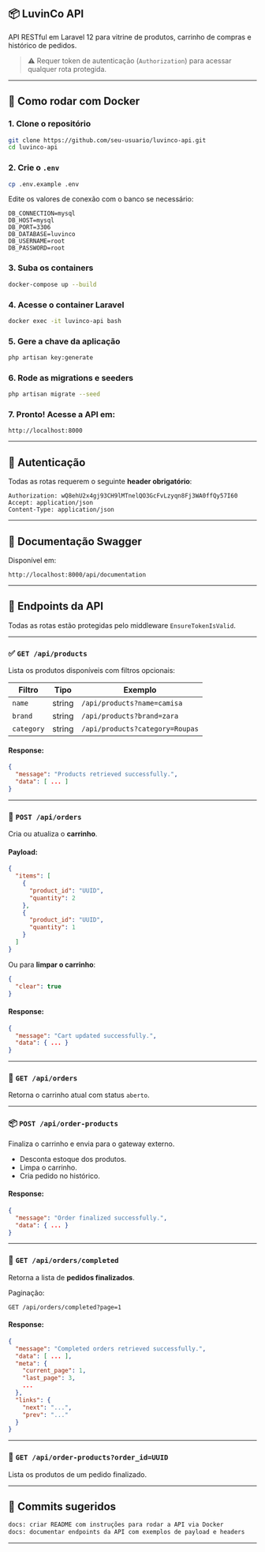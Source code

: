 ## 📦 LuvinCo API

API RESTful em Laravel 12 para vitrine de produtos, carrinho de compras e histórico de pedidos.

> ⚠️ Requer token de autenticação (`Authorization`) para acessar qualquer rota protegida.

---

## 🚀 Como rodar com Docker

### 1. Clone o repositório

```bash
git clone https://github.com/seu-usuario/luvinco-api.git
cd luvinco-api
```

### 2. Crie o `.env`

```bash
cp .env.example .env
```

Edite os valores de conexão com o banco se necessário:

```env
DB_CONNECTION=mysql
DB_HOST=mysql
DB_PORT=3306
DB_DATABASE=luvinco
DB_USERNAME=root
DB_PASSWORD=root
```

### 3. Suba os containers

```bash
docker-compose up --build
```

### 4. Acesse o container Laravel

```bash
docker exec -it luvinco-api bash
```

### 5. Gere a chave da aplicação

```bash
php artisan key:generate
```

### 6. Rode as migrations e seeders

```bash
php artisan migrate --seed
```

### 7. Pronto! Acesse a API em:

```
http://localhost:8000
```

---

## 🧪 Autenticação

Todas as rotas requerem o seguinte **header obrigatório**:

```http
Authorization: wQ8ehU2x4gj93CH9lMTnelQO3GcFvLzyqn8Fj3WA0ffQy57I60
Accept: application/json
Content-Type: application/json
```

---

## 📘 Documentação Swagger

Disponível em:

```
http://localhost:8000/api/documentation
```

---

## 🔁 Endpoints da API

Todas as rotas estão protegidas pelo middleware `EnsureTokenIsValid`.

---

### ✅ `GET /api/products`

Lista os produtos disponíveis com filtros opcionais:

| Filtro     | Tipo   | Exemplo                         |
| ---------- | ------ | ------------------------------- |
| `name`     | string | `/api/products?name=camisa`     |
| `brand`    | string | `/api/products?brand=zara`      |
| `category` | string | `/api/products?category=Roupas` |

#### Response:

```json
{
  "message": "Products retrieved successfully.",
  "data": [ ... ]
}
```

---

### 🛒 `POST /api/orders`

Cria ou atualiza o **carrinho**.

#### Payload:

```json
{
  "items": [
    {
      "product_id": "UUID",
      "quantity": 2
    },
    {
      "product_id": "UUID",
      "quantity": 1
    }
  ]
}
```

Ou para **limpar o carrinho**:

```json
{
  "clear": true
}
```

#### Response:

```json
{
  "message": "Cart updated successfully.",
  "data": { ... }
}
```

---

### 🧺 `GET /api/orders`

Retorna o carrinho atual com status `aberto`.

---

### 📦 `POST /api/order-products`

Finaliza o carrinho e envia para o gateway externo.

* Desconta estoque dos produtos.
* Limpa o carrinho.
* Cria pedido no histórico.

#### Response:

```json
{
  "message": "Order finalized successfully.",
  "data": { ... }
}
```

---

### 📜 `GET /api/orders/completed`

Retorna a lista de **pedidos finalizados**.

Paginação:

```
GET /api/orders/completed?page=1
```

#### Response:

```json
{
  "message": "Completed orders retrieved successfully.",
  "data": [ ... ],
  "meta": {
    "current_page": 1,
    "last_page": 3,
    ...
  },
  "links": {
    "next": "...",
    "prev": "..."
  }
}
```

---

### 🧾 `GET /api/order-products?order_id=UUID`

Lista os produtos de um pedido finalizado.

---

## 📌 Commits sugeridos

```bash
docs: criar README com instruções para rodar a API via Docker
docs: documentar endpoints da API com exemplos de payload e headers
```

---
